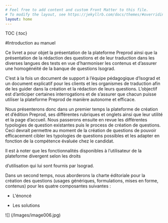 ```yaml
---
# Feel free to add content and custom Front Matter to this file.
# To modify the layout, see https://jekyllrb.com/docs/themes/#overriding-theme-defaults
layout: home
---
```


<style>
  
</style>

<div id="toc">

* TOC
{:toc}

</div>

<div id="content">
#Introduction au manuel

Ce livret a pour objet la présentation de la plateforme Preprod ainsi que la présentation de la rédaction des questions et de leur traduction dans les diverses langues des tests en vue d’harmoniser les contenus et d’assurer une homogénéité de la banque de questions Isograd. 

C’est à la fois un document de support à l’équipe pédagogique d’Isograd et un document explicatif pour les clients et les organismes de traduction afin de les guider dans la création et la rédaction de leurs questions. L’objectif est d’anticiper certaines interrogations et de s’assurer que chacun puisse utiliser la plateforme Preprod de manière autonome et efficace.  

Nous présenterons donc dans un premier temps la plateforme de création et d’édition Preprod, ses différentes rubriques et onglets ainsi que leur utilité et la page d’accueil. Nous passerons ensuite en revue les différentes typologies de question existantes puis le process de création de questions. Ceci devrait permettre au moment de la création de questions de pouvoir efficacement cibler les typologies de questions possibles et les adapter en fonction de la compétence évaluée chez le candidat. 

Il est à noter que les fonctionnalités disponibles à l’utilisateur de la plateforme divergent selon les droits 

d’utilisation qui lui sont fournis par Isograd. 

Dans un second temps, nous aborderons la charte éditoriale pour la création des questions (usages génériques, formulations, mises en forme, contenus) pour les quatre composantes suivantes :

- L'énoncé

- Les solutions

![] (/Images/image006.jpg)

</div>
